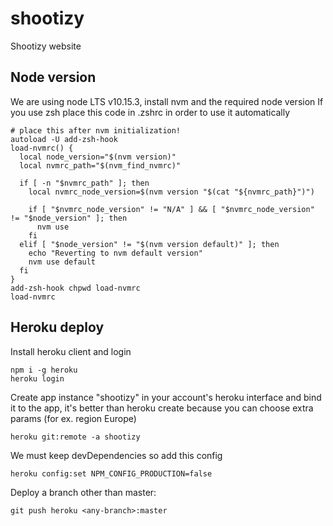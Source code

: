 # shootizy

Shootizy website

## Node version

We are using node LTS v10.15.3, install nvm and the required node version
If you use zsh place this code in .zshrc in order to use it automatically

```
# place this after nvm initialization!
autoload -U add-zsh-hook
load-nvmrc() {
  local node_version="$(nvm version)"
  local nvmrc_path="$(nvm_find_nvmrc)"

  if [ -n "$nvmrc_path" ]; then
    local nvmrc_node_version=$(nvm version "$(cat "${nvmrc_path}")")

    if [ "$nvmrc_node_version" != "N/A" ] && [ "$nvmrc_node_version" != "$node_version" ]; then
      nvm use
    fi
  elif [ "$node_version" != "$(nvm version default)" ]; then
    echo "Reverting to nvm default version"
    nvm use default
  fi
}
add-zsh-hook chpwd load-nvmrc
load-nvmrc
```

## Heroku deploy

Install heroku client and login

```
npm i -g heroku
heroku login
```

Create app instance "shootizy" in your account's heroku interface and bind it to the app, it's better than heroku create because you can choose extra params (for ex. region Europe)

```
heroku git:remote -a shootizy
```

We must keep devDependencies so add this config

```
heroku config:set NPM_CONFIG_PRODUCTION=false

```

Deploy a branch other than master:

```
git push heroku <any-branch>:master
```
